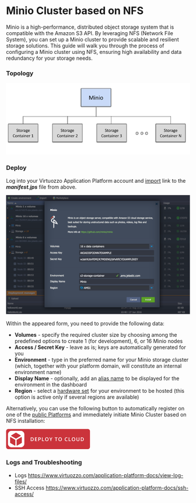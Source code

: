 # Minio Cluster based on NFS

Minio is a high-performance, distributed object storage system that is compatible with the Amazon S3 API. By leveraging NFS (Network File System), you can set up a Minio cluster to provide scalable and resilient storage solutions. This guide will walk you through the process of configuring a Minio cluster using NFS, ensuring high availability and data redundancy for your storage needs.

### Topology

![Minio Cluster based on NFS](../images/minio-nfs-topology.png)

### Deploy

Log into your Virtuozzo Application Platform account and [import](https://www.virtuozzo.com/application-platform-docs/environment-import/) link to the _**manifest.jps**_ file from above.

![Minio Logo](../images/virtuozzo-minio-s3-storage-container.png)

Within the appeared form, you need to provide the following data:

* **Volumes** - specify the required cluster size by choosing among the predefined options to create 1 (for development), 6, or 16 Minio nodes
* **Access / Secret Key** - leave as is; keys are automatically generated for you
* **Environment** - type in the preferred name for your Minio storage cluster (which, together with your platform domain, will constitute an internal environment name)
* **Display Name** - optionally, add an [alias name](https://www.virtuozzo.com/application-platform-docs/environment-aliases/) to be displayed for the environment in the dashboard
* **Region** - select a [hardware set](https://www.virtuozzo.com/application-platform-docs/environment-regions/) for your environment to be hosted (this option is active only if several regions are available)

Alternatively, you can use the following button to automatically register on one of the [public Platforms](https://www.virtuozzo.com/application-platform-partners/) and immediately initiate Minio Cluster based on NFS installation:

[![Deploy](../images/deploy-to-cloud.png)](https://www.virtuozzo.com/install/?manifest=https://raw.githubusercontent.com/jelastic-jps/minio/master/nfs-volume-based/manifest.jps)

### Logs and Troubleshooting

- Logs https://www.virtuozzo.com/application-platform-docs/view-log-files/
- SSH Access https://www.virtuozzo.com/application-platform-docs/ssh-access/
